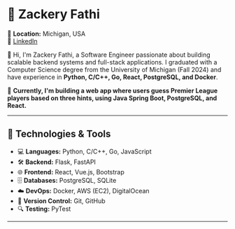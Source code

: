# 📌 Zackery Fathi  

📍 **Location:** Michigan, USA  
🔗 [LinkedIn](https://www.linkedin.com/in/zackery-fathi-433773268/) 

👋 Hi, I'm Zackery Fathi, a Software Engineer passionate about building scalable backend systems and full-stack applications. I graduated with a Computer Science degree from the University of Michigan (Fall 2024) and have experience in **Python, C/C++, Go, React, PostgreSQL, and Docker**. 


🚀 **Currently, I'm building a web app where users guess Premier League players based on three hints, using Java Spring Boot, PostgreSQL, and React.**  

---

## 🚀 Technologies & Tools  

- 💻 **Languages:** Python, C/C++, Go, JavaScript  
- 🛠 **Backend:** Flask, FastAPI  
- 🌐 **Frontend:** React, Vue.js, Bootstrap  
- 🗄 **Databases:** PostgreSQL, SQLite  
- ☁️ **DevOps:** Docker, AWS (EC2), DigitalOcean  
- 📂 **Version Control:** Git, GitHub  
- 🔍 **Testing:** PyTest 

---

<!--
**zack-fathi/zack-fathi** is a ✨ _special_ ✨ repository because its `README.md` (this file) appears on your GitHub profile.

Here are some ideas to get you started:

- 🔭 I’m currently working on ...
- 🌱 I’m currently learning ...
- 👯 I’m looking to collaborate on ...
- 🤔 I’m looking for help with ...
- 💬 Ask me about ...
- 📫 How to reach me: ...
- 😄 Pronouns: ...
- ⚡ Fun fact: ...
-->
